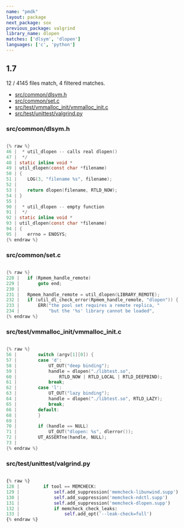 ```yaml
---
name: "pmdk"
layout: package
next_package: sox
previous_package: valgrind
library_name: dlopen
matches: ['dlsym', 'dlopen']
languages: ['c', 'python']
---
```

## 1.7
12 / 4145 files match, 4 filtered matches.

 - [src/common/dlsym.h](#srccommondlsymh)
 - [src/common/set.c](#srccommonsetc)
 - [src/test/vmmalloc_init/vmmalloc_init.c](#srctestvmmalloc_initvmmalloc_initc)
 - [src/test/unittest/valgrind.py](#srctestunittestvalgrindpy)

### src/common/dlsym.h

```c

{% raw %}
46 |  * util_dlopen -- calls real dlopen()
47 |  */
48 | static inline void *
49 | util_dlopen(const char *filename)
50 | {
51 | 	LOG(3, "filename %s", filename);
52 | 
53 | 	return dlopen(filename, RTLD_NOW);
54 | }
55 | 
90 |  * util_dlopen -- empty function
91 |  */
92 | static inline void *
93 | util_dlopen(const char *filename)
94 | {
95 | 	errno = ENOSYS;
{% endraw %}

```
### src/common/set.c

```c

{% raw %}
228 | 	if (Rpmem_handle_remote)
229 | 		goto end;
230 | 
231 | 	Rpmem_handle_remote = util_dlopen(LIBRARY_REMOTE);
232 | 	if (util_dl_check_error(Rpmem_handle_remote, "dlopen")) {
233 | 		ERR("the pool set requires a remote replica, "
234 | 		    "but the '%s' library cannot be loaded",
{% endraw %}

```
### src/test/vmmalloc_init/vmmalloc_init.c

```c

{% raw %}
56 | 		switch (argv[1][0]) {
57 | 		case 'd':
58 | 			UT_OUT("deep binding");
59 | 			handle = dlopen("./libtest.so",
60 | 				RTLD_NOW | RTLD_LOCAL | RTLD_DEEPBIND);
61 | 			break;
62 | 		case 'l':
63 | 			UT_OUT("lazy binding");
64 | 			handle = dlopen("./libtest.so", RTLD_LAZY);
65 | 			break;
66 | 		default:
68 | 		}
69 | 
70 | 		if (handle == NULL)
71 | 			UT_OUT("dlopen: %s", dlerror());
72 | 		UT_ASSERTne(handle, NULL);
73 | 
{% endraw %}

```
### src/test/unittest/valgrind.py

```python

{% raw %}
128 |         if tool == MEMCHECK:
129 |             self.add_suppression('memcheck-libunwind.supp')
130 |             self.add_suppression('memcheck-ndctl.supp')
131 |             self.add_suppression('memcheck-dlopen.supp')
132 |             if memcheck_check_leaks:
133 |                 self.add_opt('--leak-check=full')
{% endraw %}

```